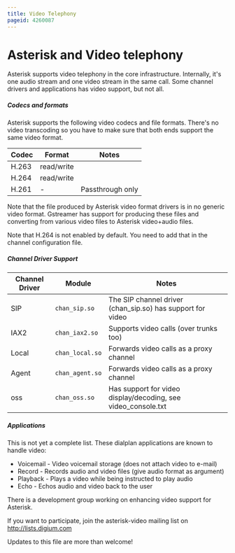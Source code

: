 ```yaml
---
title: Video Telephony
pageid: 4260087
---
```


Asterisk and Video telephony
============================


Asterisk supports video telephony in the core infrastructure. Internally, it's one audio stream and one video stream in the same call. Some channel drivers and applications has video support, but not all.


##### Codecs and formats


Asterisk supports the following video codecs and file formats. There's no video transcoding so you have to make sure that both ends support the same video format.




| Codec | Format | Notes |
| --- | --- | --- |
| H.263 | read/write |   |
| H.264 | read/write |   |
| H.261 | - | Passthrough only |


Note that the file produced by Asterisk video format drivers is in no generic video format. Gstreamer has support for producing these files and converting from various video files to Asterisk video+audio files.


Note that H.264 is not enabled by default. You need to add that in the channel configuration file.


##### Channel Driver Support




| Channel Driver | Module | Notes |
| --- | --- | --- |
| SIP | `chan_sip.so` | The SIP channel driver (chan_sip.so) has support for video |
| IAX2 | `chan_iax2.so` | Supports video calls (over trunks too) |
| Local | `chan_local.so` | Forwards video calls as a proxy channel |
| Agent | `chan_agent.so` | Forwards video calls as a proxy channel |
| oss | `chan_oss.so` | Has support for video display/decoding, see video_console.txt |


##### Applications


This is not yet a complete list. These dialplan applications are known to handle video:


* Voicemail - Video voicemail storage (does not attach video to e-mail)
* Record - Records audio and video files (give audio format as argument)
* Playback - Plays a video while being instructed to play audio
* Echo - Echos audio and video back to the user


There is a development group working on enhancing video support for Asterisk. 


If you want to participate, join the asterisk-video mailing list on <http://lists.digium.com>


Updates to this file are more than welcome!

